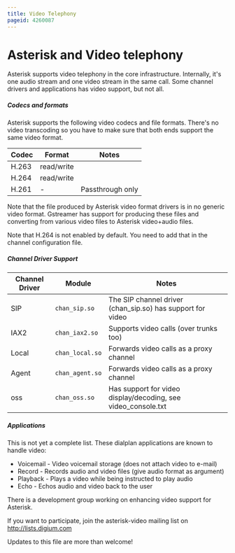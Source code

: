 ```yaml
---
title: Video Telephony
pageid: 4260087
---
```


Asterisk and Video telephony
============================


Asterisk supports video telephony in the core infrastructure. Internally, it's one audio stream and one video stream in the same call. Some channel drivers and applications has video support, but not all.


##### Codecs and formats


Asterisk supports the following video codecs and file formats. There's no video transcoding so you have to make sure that both ends support the same video format.




| Codec | Format | Notes |
| --- | --- | --- |
| H.263 | read/write |   |
| H.264 | read/write |   |
| H.261 | - | Passthrough only |


Note that the file produced by Asterisk video format drivers is in no generic video format. Gstreamer has support for producing these files and converting from various video files to Asterisk video+audio files.


Note that H.264 is not enabled by default. You need to add that in the channel configuration file.


##### Channel Driver Support




| Channel Driver | Module | Notes |
| --- | --- | --- |
| SIP | `chan_sip.so` | The SIP channel driver (chan_sip.so) has support for video |
| IAX2 | `chan_iax2.so` | Supports video calls (over trunks too) |
| Local | `chan_local.so` | Forwards video calls as a proxy channel |
| Agent | `chan_agent.so` | Forwards video calls as a proxy channel |
| oss | `chan_oss.so` | Has support for video display/decoding, see video_console.txt |


##### Applications


This is not yet a complete list. These dialplan applications are known to handle video:


* Voicemail - Video voicemail storage (does not attach video to e-mail)
* Record - Records audio and video files (give audio format as argument)
* Playback - Plays a video while being instructed to play audio
* Echo - Echos audio and video back to the user


There is a development group working on enhancing video support for Asterisk. 


If you want to participate, join the asterisk-video mailing list on <http://lists.digium.com>


Updates to this file are more than welcome!

